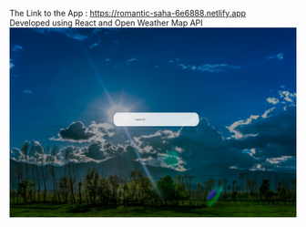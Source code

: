 The Link to the App : https://romantic-saha-6e6888.netlify.app <br/>
Developed using React and Open Weather Map API
![alt text](https://github.com/Ibutich/mypwa/blob/master/pwa.png?raw=true)



